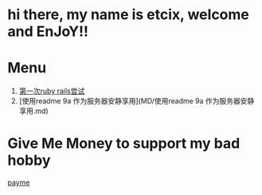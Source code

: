 # hi there, my name is etcix, welcome and EnJoY!!

# Menu
1. [第一次ruby rails尝试](MD/第一次ruby-rails尝试.md)
2. [使用readme 9a 作为服务器安静享用](MD/使用readme 9a 作为服务器安静享用.md)



# Give Me Money to support my bad hobby
[payme](./assets/me-imgs/payme.jpg)